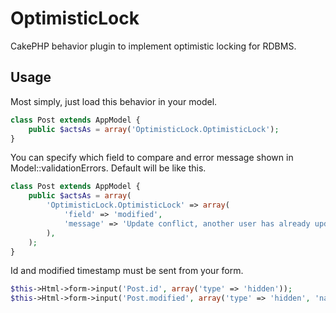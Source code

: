OptimisticLock
==============

CakePHP behavior plugin to implement optimistic locking for RDBMS.

## Usage

Most simply, just load this behavior in your model.
```php
class Post extends AppModel {
	public $actsAs = array('OptimisticLock.OptimisticLock');
}
```

You can specify which field to compare and error message shown in Model::validationErrors. Default will be like this.
```php
class Post extends AppModel {
	public $actsAs = array(
		'OptimisticLock.OptimisticLock' => array(
			'field' => 'modified',
			'message' => 'Update conflict, another user has already updated the record. Please list and edit the record again.',
		),
	);
}
```

Id and modified timestamp must be sent from your form.
```php
$this->Html->form->input('Post.id', array('type' => 'hidden'));
$this->Html->form->input('Post.modified', array('type' => 'hidden', 'name' => 'data[Post][opt_modified]'));
```
